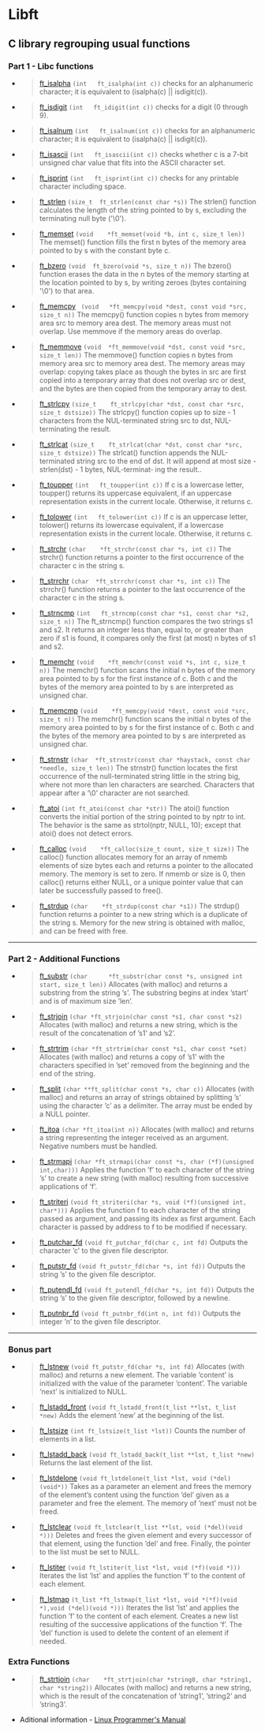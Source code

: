 # Libft
C library regrouping usual functions
---
### Part 1 - Libc functions

* > [ft_isalpha](/ft_isalpha.c) `(int	ft_isalpha(int c))` checks  for an alphanumeric character; it is equivalent to (isalpha(c) || isdigit(c)).

* > [ft_isdigit](/ft_isdigit.c) `(int	ft_idigit(int c))` checks for a digit (0 through 9).

* > [ft_isalnum](/ft_isalnum.c) `(int	ft_isalnum(int c))` checks for an alphanumeric character; it is equivalent to (isalpha(c) || isdigit(c)).

* > [ft_isascii](/ft_isascii.c) `(int	ft_isascii(int c))` checks whether c is a 7-bit unsigned char value that fits into the ASCII character set.

* > [ft_isprint](/ft_isprint.c) `(int	ft_isprint(int c))` checks for any printable character including space.

* > [ft_strlen](/ft_strlen.c) `(size_t	ft_strlen(const char *s))` The strlen() function calculates the length of the string pointed to by s, excluding the terminating null byte ('\0').

* > [ft_memset](/ft_memset.c) `(void	*ft_memset(void *b, int c, size_t len))` The memset() function fills the first n bytes of the memory area pointed to by s with the constant byte c.

* > [ft_bzero](/ft_bzero.c) `(void	ft_bzero(void *s, size_t n))` The  bzero()  function  erases the data in the n bytes of the memory starting at the location pointed to by s, by writing zeroes (bytes containing '\0') to that area.

* > [ft_memcpy](/ft_memcpy.c) ` (void	*ft_memcpy(void *dest, const void *src, size_t n))` The  memcpy()  function copies n bytes from memory area src to memory area dest.  The memory areas must not overlap.  Use memmove if the memory
       areas do overlap.
* > [ft_memmove](/ft_memmove.c) `(void	*ft_memmove(void *dst, const void *src, size_t len))` The  memmove()  function copies n bytes from memory area src to memory area dest.  The memory areas may overlap: copying takes place as though the bytes in src are first copied into a temporary array that does not overlap src or dest, and the bytes are then copied from the temporary array  to
       dest.
* > [ft_strlcpy](/ft_strlcpy.c) `(size_t	ft_strlcpy(char *dst, const char *src, size_t dstsize))` The strlcpy() function copies up to size - 1 characters from the NUL-terminated string src to dst, NUL-terminating the result.

* > [ft_strlcat](/ft_strlcat.c) `(size_t	ft_strlcat(char *dst, const char *src, size_t dstsize))` The strlcat() function appends the NUL-terminated string src to the end of dst.  It will append at most size - strlen(dst) - 1 bytes, NUL-terminat‐
     ing the result..
* > [ft_toupper](/ft_toupper.c) `(int	ft_toupper(int c))` If  c  is a lowercase letter, toupper() returns its uppercase equivalent, if an uppercase representation exists in the current locale.  Otherwise,
       it returns c.

* > [ft_tolower](/ft_tolower.c) `(int	ft_tolower(int c))` If c is an uppercase letter, tolower() returns its lowercase equivalent, if a lowercase representation exists in the current  locale.   Otherwise,
       it returns c.
       
* > [ft_strchr](/ft_strchr.c) `(char	*ft_strchr(const char *s, int c))` The strchr() function returns a pointer to the first occurrence of the character c in the string s.
  
* > [ft_strrchr](/ft_strrchr.c) `(char	*ft_strrchr(const char *s, int c))` The strrchr() function returns a pointer to the last occurrence of the character c in the string s.

* > [ft_strncmp](/ft_strncmp.c) `(int	ft_strncmp(const char *s1, const char *s2, size_t n))`  The ft_strncmp() function compares the two strings s1 and s2.  It returns an integer less than, equal to, or greater than zero if s1 is found, it compares only the first (at most) n bytes of s1 and s2.

* > [ft_memchr](/ft_memchr.c) `(void	*ft_memchr(const void *s, int c, size_t n))`  The  memchr() function scans the initial n bytes of the memory area pointed to by s for the first instance of c.  Both c and the bytes of the memory area pointed to by s are interpreted as unsigned char.

* > [ft_memcmp](/ft_memcmp.c) `(void	*ft_memcpy(void *dest, const void *src, size_t n))` The  memchr() function scans the initial n bytes of the memory area pointed to by s for the first instance of c.  Both c and the bytes of the memory area pointed to by s are interpreted as unsigned char.

* > [ft_strnstr](/ft_strnstr.c) `(char	*ft_strnstr(const char *haystack, const char *needle, size_t len))` The strnstr() function locates the first occurrence of the null-terminated string little in the string big, where not more than len characters are searched.  Characters that appear after a ‘\0’ character are not searched.

* > [ft_atoi](/ft_atoi.c) `(int	ft_atoi(const char *str))` The atoi() function converts the initial portion of the string pointed to by nptr to int.  The behavior is the same as strtol(nptr, NULL, 10); except that atoi() does not detect errors.

* > [ft_calloc](/ft_calloc.c) `(void	*ft_calloc(size_t count, size_t size))` The  calloc() function allocates memory for an array of nmemb elements of size bytes each and returns a pointer to the allocated memory. The memory is set to zero.  If nmemb or size is 0, then  calloc() returns either NULL, or a unique pointer value that can later be successfully passed to free().

* > [ft_strdup](/ft_strdup.c) `(char	*ft_strdup(const char *s1))` The  strdup()  function  returns  a pointer to a new string which is a duplicate of the string s.  Memory for the new string is obtained with malloc, and can be freed with free.

---
### Part 2 - Additional Functions

* > [ft_substr](/ft_substr.c) `(char      *ft_substr(char const *s, unsigned int start, size_t len))` Allocates (with malloc) and returns a substring from the string ’s’. The substring begins at index ’start’ and is of maximum size ’len’.

* > [ft_strjoin](/ft_strjoin.c) `(char *ft_strjoin(char const *s1, char const *s2)` Allocates (with malloc) and returns a new string, which is the result of the concatenation of ’s1’ and ’s2’.

* > [ft_strtrim](/ft_strtrim.c) `(char *ft_strtrim(char const *s1, char const *set)` Allocates (with malloc) and returns a copy of ’s1’ with the characters specified in ’set’ removed from the beginning and the end of the string.

* > [ft_split](/ft_split.c) `(char **ft_split(char const *s, char c))` Allocates (with malloc) and returns an array of strings obtained by splitting ’s’ using the character ’c’ as a delimiter. The array must be ended by a NULL pointer.

* > [ft_itoa](/ft_itoa.c) `(char *ft_itoa(int n))` Allocates (with malloc) and returns a string representing the integer received as an argument. Negative numbers must be handled.

* > [ft_strmapi](/ft_strmapi.c) `(char *ft_strmapi(char const *s, char (*f)(unsigned int,char)))` Applies the function ’f’ to each character of the string ’s’ to create a new string (with malloc) resulting from successive applications of ’f’.

* > [ft_striteri](/ft_striteri.c) `(void ft_striteri(char *s, void (*f)(unsigned int, char*)))` Applies the function f to each character of the string passed as argument, and passing its index as first argument. Each character is passed by address to f to be modified if necessary.

* > [ft_putchar_fd](/ft_putchar_fd.c) `(void ft_putchar_fd(char c, int fd)` Outputs the character ’c’ to the given file descriptor.

* > [ft_putstr_fd](/ft_putstr_fd.c) `(void ft_putstr_fd(char *s, int fd))` Outputs the string ’s’ to the given file descriptor.

* > [ft_putendl_fd](/ft_putendl_fd.c) `(void ft_putendl_fd(char *s, int fd))` Outputs the string ’s’ to the given file descriptor, followed by a newline.

* > [ft_putnbr_fd](/ft_putnbr_fd.c) `(void ft_putnbr_fd(int n, int fd))` Outputs the integer ’n’ to the given file descriptor.

---
### Bonus part

* > [ft_lstnew](/ft_lstnew.c) `(void ft_putstr_fd(char *s, int fd)` Allocates (with malloc) and returns a new element. The variable ’content’ is initialized with the value of the parameter ’content’. The variable ’next’ is initialized to NULL.

* > [ft_lstadd_front](/ft_lstadd_front.c) `(void ft_lstadd_front(t_list **lst, t_list *new)` Adds the element ’new’ at the beginning of the list.

* > [ft_lstsize](/ft_lstsize.c) `(int ft_lstsize(t_list *lst))` Counts the number of elements in a list.

* > [ft_lstadd_back](/ft_lstadd_back.c) `(void ft_lstadd_back(t_list **lst, t_list *new)` Returns the last element of the list.

* > [ft_lstdelone](/ft_lstdelone.c) `(void ft_lstdelone(t_list *lst, void (*del)(void*))` Takes as a parameter an element and frees the memory of the element’s content using the function ’del’ given as a parameter and free the element. The memory of ’next’ must not be freed.

* > [ft_lstclear](/ft_lstclear.c) `(void ft_lstclear(t_list **lst, void (*del)(void *)))` Deletes and frees the given element and every successor of that element, using the function ’del’ and free. Finally, the pointer to the list must be set to NULL.

* > [ft_lstiter](/ft_lstiter.c) `(void ft_lstiter(t_list *lst, void (*f)(void *)))` Iterates the list ’lst’ and applies the function ’f’ to the content of each element.

* > [ft_lstmap](/ft_lstmap.c) `(t_list *ft_lstmap(t_list *lst, void *(*f)(void *),void (*del)(void *)))` Iterates the list ’lst’ and applies the function ’f’ to the content of each element. Creates a new list resulting of the successive applications of the function ’f’. The ’del’ function is used to delete the content of an element if needed.

### Extra Functions

* > [ft_strtjoin](/ft_strtjoin.c) `(char	*ft_strtjoin(char *string0, char *string1, char *string2))` Allocates (with malloc) and returns a new string, which is the result of the concatenation of ’string1’, ’string2’ and ’string3’.

* Aditional information - [Linux Programmer's Manual](http://man7.org/) 
